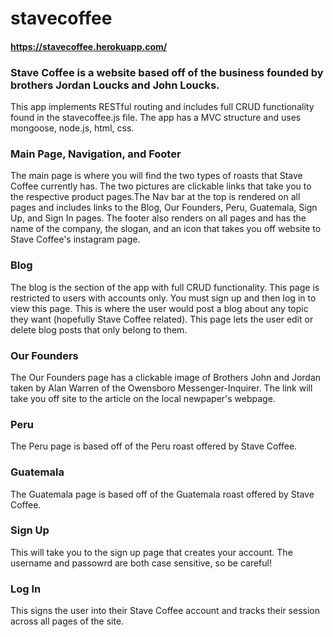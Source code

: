# stavecoffee
#### https://stavecoffee.herokuapp.com/
### Stave Coffee is a website based off of the business founded by brothers Jordan Loucks and John Loucks. 
This app implements RESTful routing and includes full CRUD functionality found in the stavecoffee.js file. The app has a MVC structure and uses mongoose, node.js, html, css.

### Main Page, Navigation, and Footer
The main page is where you will find the two types of roasts that Stave Coffee currently has. The two pictures are clickable links that take you to the respective product pages.The Nav bar at the top is rendered on all pages and includes links to the Blog, Our Founders, Peru, Guatemala, Sign Up, and Sign In pages. The footer also renders on all pages and has the name of the company, the slogan, and an icon that takes you off website to Stave Coffee's instagram page. 

### Blog
The blog is the section of the app with full CRUD functionality. This page is restricted to users with accounts only. You must sign up and then log in to view this page. This is where the user would post a blog about any topic they want (hopefully Stave Coffee related). This page lets the user edit or delete blog posts that only belong to them.

### Our Founders
The Our Founders page has a clickable image of Brothers John and Jordan taken by Alan Warren of the Owensboro Messenger-Inquirer. The link will take you off site to the article on the local newpaper's webpage.

### Peru
The Peru page is based off of the Peru roast offered by Stave Coffee.

### Guatemala
The Guatemala page is based off of the Guatemala roast offered by Stave Coffee.

### Sign Up
This will take you to the sign up page that creates your account. The username and passowrd are both case sensitive, so be careful!

### Log In
This signs the user into their Stave Coffee account and tracks their session across all pages of the site.
